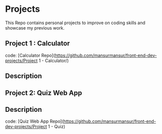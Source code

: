 # Projects

This Repo contains personal projects to improve on coding skills and showcase my previous work.

## Project 1 : Calculator

code: [Calculator Repo](https://github.com/mansurmansur/front-end-dev-projects/Project 1 - Calculator/)

**Description** 
--------------


## Project 2: Quiz Web App

**Description** 
--------------

code: [Quiz Web App Repo](https://github.com/mansurmansur/front-end-dev-projects/Project 1 - Quiz)
